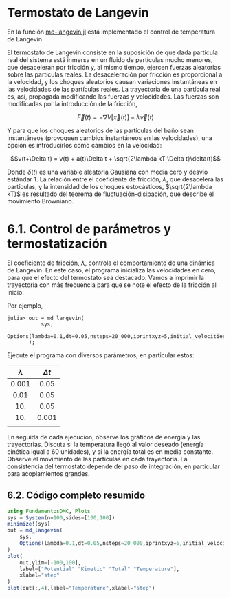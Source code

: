 
# Termostato de Langevin

En la función [md-langevin.jl](https://github.com/m3g/FundamentosDMC.jl/blob/master/src/md-langevin.jl) está implementado el control de temperatura
de Langevin.

El termostato de Langevin consiste en la suposición de que dada
partícula real del sistema está inmersa en un fluido de partículas mucho
menores, que desaceleran por fricción y, al mismo tiempo,
ejercen fuerzas aleatorias sobre las partículas reales. La
desaceleración por fricción es proporcional a la velocidad, y los
choques aleatorios causan variaciones instantáneas en las velocidades de
las partículas reales. La trayectoria de una partícula real es, así,
propagada modificando las fuerzas y velocidades. Las fuerzas son
modificadas por la introducción de la fricción,

$$\vec{F}(t) = -\nabla V[\vec{x}(t)] - \lambda \vec{v}(t)$$

Y para que los choques aleatorios de las partículas del baño sean
instantáneos (provoquen cambios instantáneos en las velocidades), una
opción es introducirlos como cambios en la velocidad:

$$v(t+\Delta t) = v(t) + a(t)\Delta t + \sqrt{2\lambda kT \Delta t}\delta(t)$$

Donde $\delta(t)$ es una variable aleatoria Gausiana con media cero y
desvío estándar 1. La relación entre el coeficiente de fricción, $\lambda$,
que desacelera las partículas, y la intensidad de los choques
estocásticos, $\sqrt{2\lambda kT}$ es resultado del teorema de
fluctuación-disipación, que describe el movimiento Browniano.

# 6.1. Control de parámetros y termostatización

El coeficiente de fricción, $\lambda$, controla el comportamiento de una dinámica de Langevin. En este caso, el programa inicializa las velocidades en cero, para que el efecto del termostato sea destacado. Vamos a imprimir la trayectoria con más frecuencia para que se note el efecto de la fricción al inicio:

Por ejemplo,
```julia-repl
julia> out = md_langevin(
           sys,
           Options(lambda=0.1,dt=0.05,nsteps=20_000,iprintxyz=5,initial_velocities=:zero)
       );

```
Ejecute el programa con diversos parámetros, en particular estos:

| $\lambda$ | $\Delta t$ | 
|:---------:|:----------:|  
| 0.001 |  0.05 |
| 0.01  |  0.05 |
| 10.   |  0.05 |
| 10.   |  0.001|
|       |       |

En seguida de cada ejecución, observe los gráficos de energía y las
trayectorias. Discuta si la temperatura llegó al valor deseado (energía
cinética igual a 60 unidades), y si la energía total es en media
constante. Observe el movimiento de las partículas en cada trayectoria. 
La consistencia del termostato depende del paso de integración, en
particular para acoplamientos grandes.  

## 6.2. Código completo resumido

```julia
using FundamentosDMC, Plots
sys = System(n=100,sides=[100,100])
minimize!(sys)
out = md_langevin(
    sys,
    Options(lambda=0.1,dt=0.05,nsteps=20_000,iprintxyz=5,initial_velocities=:zero)
)
plot(
    out,ylim=[-100,100],
    label=["Potential" "Kinetic" "Total" "Temperature"],
    xlabel="step"
)
plot(out[:,4],label="Temperature",xlabel="step")
```

